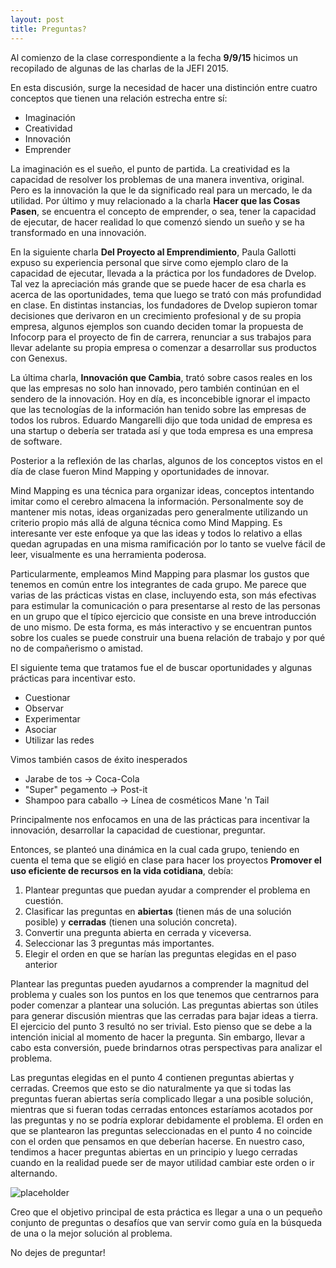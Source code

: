 ```yaml
---
layout: post
title: Preguntas?
---
```


Al comienzo de la clase correspondiente a la fecha **9/9/15** hicimos un recopilado de algunas de las charlas de la JEFI 2015. 

En esta discusión, surge la necesidad de hacer una distinción entre cuatro conceptos que tienen una relación estrecha entre sí:

* Imaginación
* Creatividad
* Innovación
* Emprender

La imaginación es el sueño, el punto de partida. La creatividad es la capacidad de resolver los problemas de una manera inventiva, original. Pero es la innovación la que le da significado real para un mercado, le da utilidad. Por último y muy relacionado a la charla **Hacer que las Cosas Pasen**, se encuentra el concepto de emprender, o sea, tener la capacidad de ejecutar, de hacer realidad lo que comenzó siendo un sueño y se ha transformado en una innovación.

En  la siguiente charla **Del Proyecto al Emprendimiento**, Paula Gallotti expuso su experiencia personal que sirve como ejemplo claro de la capacidad de ejecutar, llevada a la práctica por los fundadores de Dvelop. Tal vez la apreciación más grande que se puede hacer de esa charla es acerca de las oportunidades, tema que luego se trató con más profundidad en clase. En distintas instancias, los fundadores de Dvelop supieron tomar decisiones que derivaron en un crecimiento profesional y de su propia empresa, algunos ejemplos son cuando deciden tomar la propuesta de Infocorp para el proyecto de fin de carrera, renunciar a sus trabajos para llevar adelante su propia empresa o comenzar a desarrollar sus productos con Genexus.

La última charla, **Innovación que Cambia**, trató sobre casos reales en los que las empresas no solo han innovado, pero también continúan en el sendero de la innovación. Hoy en día, es inconcebible ignorar el impacto que las tecnologías de la información han tenido sobre las empresas de todos los rubros. Eduardo Mangarelli dijo que toda unidad de empresa es una startup o debería ser tratada así y que toda empresa es una empresa de software. 

Posterior a la reflexión de las charlas, algunos de los conceptos vistos en el día de clase fueron Mind Mapping y oportunidades de innovar.

Mind Mapping es una técnica para organizar ideas, conceptos intentando imitar como el cerebro almacena la información. Personalmente soy de mantener mis notas, ideas organizadas pero generalmente utilizando un criterio propio más allá de alguna técnica como Mind Mapping. Es interesante ver este enfoque ya que las ideas y todos lo relativo a ellas quedan agrupadas en una misma ramificación por lo tanto se vuelve fácil de leer, visualmente es una herramienta poderosa.

Particularmente, empleamos Mind Mapping para plasmar los gustos que tenemos en común entre los integrantes de cada grupo. Me parece que varias de las prácticas vistas en clase, incluyendo esta, son más efectivas para estimular la comunicación o para presentarse al resto de las personas en un grupo que el típico ejercicio que consiste en una breve introducción de uno mismo. De esta forma, es más interactivo y se encuentran puntos sobre los cuales se puede construir una buena relación de trabajo y por qué no de compañerismo o amistad.

El siguiente tema que tratamos fue el de buscar oportunidades y algunas prácticas para incentivar esto.

* Cuestionar
* Observar
* Experimentar
* Asociar
* Utilizar las redes

Vimos también casos de éxito inesperados

* Jarabe de tos -> Coca-Cola
* "Super" pegamento -> Post-it
* Shampoo para caballo -> Línea de cosméticos Mane 'n Tail

Principalmente nos enfocamos en una de las prácticas para incentivar la innovación, desarrollar la capacidad de cuestionar, preguntar. 

Entonces, se planteó una dinámica en la cual cada grupo, teniendo en cuenta el tema que se eligió en clase para hacer los proyectos **Promover el uso eficiente de recursos en la vida cotidiana**, debía:

1. Plantear preguntas que puedan ayudar a comprender el problema en cuestión.
2. Clasificar las preguntas en **abiertas** (tienen más de una solución posible) y **cerradas** (tienen una solución concreta).
3. Convertir una pregunta abierta en cerrada y viceversa.
4. Seleccionar las 3 preguntas más importantes.
5. Elegir el orden en que se harían las preguntas elegidas en el paso anterior

Plantear las preguntas pueden ayudarnos a comprender la magnitud del problema y cuales son los puntos en los que tenemos que centrarnos para poder comenzar a plantear una solución. Las preguntas abiertas son útiles para generar discusión mientras que las cerradas para bajar ideas a tierra. El ejercicio del punto 3 resultó no ser trivial. Esto pienso que se debe a la intención inicial al momento de hacer la pregunta. Sin embargo, llevar a cabo esta conversión, puede brindarnos otras perspectivas para analizar el problema.

Las preguntas elegidas en el punto 4 contienen preguntas abiertas y cerradas. Creemos que esto se dio naturalmente ya que si todas las preguntas fueran abiertas sería complicado llegar a una posible solución, mientras que si fueran todas cerradas entonces estaríamos acotados por las preguntas y no se podría explorar debidamente el problema. El orden en que se plantearon las preguntas seleccionadas en el punto 4 no coincide con el orden que pensamos en que deberían hacerse. En nuestro caso, tendimos a hacer preguntas abiertas en un principio y luego cerradas cuando en la realidad puede ser de mayor utilidad cambiar este orden o ir alternando.

![placeholder](http://gdurl.com/mfLR)

Creo que el objetivo principal de esta práctica es llegar a una o un pequeño conjunto de preguntas o desafíos que van servir como guía en la búsqueda de una o la mejor solución al problema.

No dejes de preguntar!
